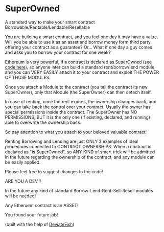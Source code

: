 # SuperOwned
A standard way to make your smart contract Borrowable/Rentable/Lendable/Resellable

You are building a smart contract, and  you feel one day it may have a value.
Will you be able to use it as an asset and borrow money form third party offering your contract as a guarantee?
Or... What if one day a guy comes and asks you to borrow your contract for one week?

Ethereum is very powerful, if a contract is declared as SuperOwned (<a href="https://github.com/monkeyscage/SuperOwned/blob/master/SuperOwned.sol">see code here</a>), so anyone later can build a standard rent/borrow/lend module, and you can VERY EASILY attach it to your contract and exploit THE POWER OF THOSE MODULES.

Once you attach a Module to the contract (you tell the contract its new SuperOwner), only that Module (the SuperOwner) can then detach itself.

In case of renting, once the rent expires, the ownership changes back, and you can take back the control over your contract.
Usually the owner has special permissions inside the contract. The SuperOwner has NO PERMISSIONS, BUT it is the only one (if existing, declared, and running) able to overwrite the ownership back.

So pay attention to what you attach to your beloved valuable contract!

Renting Borrowing and Lending are just ONLY 3 examples of ideal procedures connected to CONTRACT OWNERSHIPS.
When a contract is declared as "is SuperOwned", so ANY KIND of smart trick will be admitted in the future regarding the ownership of the contract, and any module can be easily applied.

Please feel free to suggest changes to the code!

ARE YOU A DEV ? 

In the future any kind of standard Borrow-Lend-Rent-Sell-Resell modules will be needed!

Any Etheruem contract is an ASSET!

You found your future job!

(built with the help of <a href="https://gist.github.com/DeviateFish">DeviateFish</a>)
